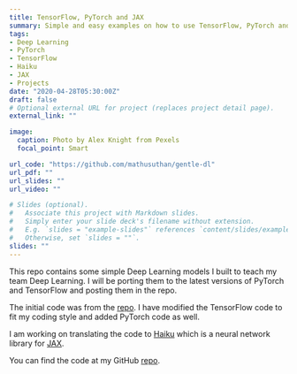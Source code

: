 ```yaml
---
title: TensorFlow, PyTorch and JAX
summary: Simple and easy examples on how to use TensorFlow, PyTorch and JAX / Haiku
tags:
- Deep Learning
- PyTorch
- TensorFlow
- Haiku
- JAX
- Projects
date: "2020-04-28T05:30:00Z"
draft: false
# Optional external URL for project (replaces project detail page).
external_link: ""

image:
  caption: Photo by Alex Knight from Pexels
  focal_point: Smart

url_code: "https://github.com/mathusuthan/gentle-dl"
url_pdf: ""
url_slides: ""
url_video: ""

# Slides (optional).
#   Associate this project with Markdown slides.
#   Simply enter your slide deck's filename without extension.
#   E.g. `slides = "example-slides"` references `content/slides/example-slides.md`.
#   Otherwise, set `slides = ""`.
slides: ""
---
```


This repo contains some simple Deep Learning models I built to teach my team Deep Learning. I will be porting them to the latest versions of PyTorch and TensorFlow and posting them in the repo.

The initial code was from the [repo](https://github.com/lukas/ml-class). I have modified the TensorFlow code to fit my coding style and added PyTorch code as well.

I am working on translating the code to [Haiku](https://github.com/deepmind/dm-haiku)  which is a neural network library for [JAX](https://github.com/google/jax).

You can find the code at my GitHub [repo](https://github.com/mathusuthan/gently-dl).